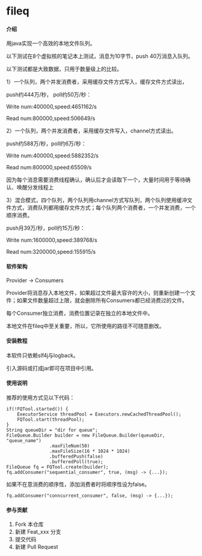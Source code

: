 # fileq

#### 介绍
用java实现一个高效的本地文件队列。

以下测试在8个虚拟核的笔记本上测试，消息为10字节，push 40万消息入队列。

以下测试都是大致数据，只用于数量级上的比较。

1）一个队列，两个并发消费者，采用缓存文件方式写入，缓存文件方式读出，

push约444万/秒， poll约50万/秒：

Write num:400000,speed:4651162/s

Read num:800000,speed:506649/s

2）一个队列，两个并发消费者，采用缓存文件写入，channel方式读出。

push约588万/秒，poll约6万/秒：

Write num:400000,speed:5882352/s

Read num:800000,speed:65509/s

因为每个消息需要消费线程确认，确认后才会读取下一个，大量时间用于等待确认、唤醒分发线程上


3）混合模式，四个队列，两个队列用channel方式写队列，两个队列使用缓冲文件方式，消费队列都用缓存文件方式；每个队列两个消费者，一个并发消费，一个顺序消费。

push月39万/秒，poll约15万/秒：

Write num:1600000,speed:389768/s

Read num:3200000,speed:155915/s

#### 软件架构
Provider -> Consumers

Provider将消息存入本地文件，如果超过文件最大容许的大小，则重新创建一个文件；如果文件数量超过上限，就会删除所有Consumers都已经消费过的文件。

每个Consumer独立消费，消费位置记录在独立的本地文件中。

本地文件在fileq中至关重要，所以，它所使用的路径不可随意删改。



#### 安装教程

本软件只依赖slf4j与logback。

引入源码或打成jar即可在项目中引用。

#### 使用说明
推荐的使用方式见以下代码：

```
if(!FQTool.started()) {
    ExecutorService threadPool = Executors.newCachedThreadPool();
    FQTool.start(threadPool);
}
String queueDir = "dir for queue";
FileQueue.Builder builder = new FileQueue.Builder(queueDir, "queue_name")
				.maxFileNum(50)
                .maxFileSize(16 * 1024 * 1024)
                .bufferedPush(false)
                .bufferedPoll(true);
FileQueue fq = FQTool.create(builder);
fq.addConsumer("sequential_consumer", true, (msg) -> {...});
```

如果不在意消费的顺序性，添加消费者时将顺序性设为false。

```
fq.addConsumer("conncurrent_consumer", false, (msg) -> {...});
```

#### 参与贡献

1.  Fork 本仓库
2.  新建 Feat_xxx 分支
3.  提交代码
4.  新建 Pull Request